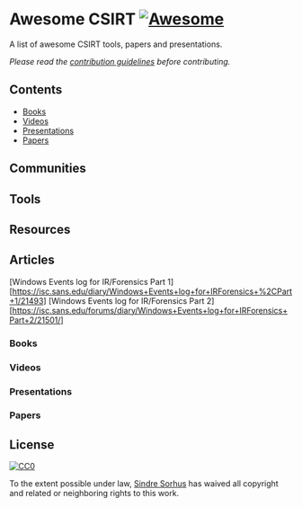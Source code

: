 # Awesome CSIRT [![Awesome](https://cdn.rawgit.com/sindresorhus/awesome/d7305f38d29fed78fa85652e3a63e154dd8e8829/media/badge.svg)](https://github.com/sindresorhus/awesome)

A list of awesome CSIRT tools, papers and presentations.

*Please read the [contribution guidelines](contributing.md) before contributing.*


## Contents
- [Books](#books)
- [Videos](#videos)
- [Presentations](#presentations)
- [Papers](#papers)

## Communities

## Tools

## Resources

## Articles

[Windows Events log for IR/Forensics Part 1][https://isc.sans.edu/diary/Windows+Events+log+for+IRForensics+%2CPart+1/21493]
[Windows Events log for IR/Forensics Part 2][https://isc.sans.edu/forums/diary/Windows+Events+log+for+IRForensics+Part+2/21501/]


### Books

### Videos

### Presentations

### Papers

## License

[![CC0](http://mirrors.creativecommons.org/presskit/buttons/88x31/svg/cc-zero.svg)](https://creativecommons.org/publicdomain/zero/1.0/)

To the extent possible under law, [Sindre Sorhus](http://sindresorhus.com) has waived all copyright and related or neighboring rights to this work.

